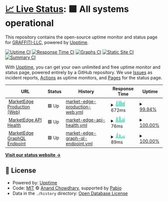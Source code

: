 # [📈 Live Status](https://GRAFFITI-LLC.github.io/me-status): <!--live status--> **🟩 All systems operational**

This repository contains the open-source uptime monitor and status page for [GRAFFITI-LLC](https://GRAFFITI-LLC.github.io/me-status), powered by [Upptime](https://github.com/upptime/upptime).

[![Uptime CI](https://github.com/GRAFFITI-LLC/me-status/workflows/Uptime%20CI/badge.svg)](https://github.com/GRAFFITI-LLC/me-status/actions?query=workflow%3A%22Uptime+CI%22)
[![Response Time CI](https://github.com/GRAFFITI-LLC/me-status/workflows/Response%20Time%20CI/badge.svg)](https://github.com/GRAFFITI-LLC/me-status/actions?query=workflow%3A%22Response+Time+CI%22)
[![Graphs CI](https://github.com/GRAFFITI-LLC/me-status/workflows/Graphs%20CI/badge.svg)](https://github.com/GRAFFITI-LLC/me-status/actions?query=workflow%3A%22Graphs+CI%22)
[![Static Site CI](https://github.com/GRAFFITI-LLC/me-status/workflows/Static%20Site%20CI/badge.svg)](https://github.com/GRAFFITI-LLC/me-status/actions?query=workflow%3A%22Static+Site+CI%22)
[![Summary CI](https://github.com/GRAFFITI-LLC/me-status/workflows/Summary%20CI/badge.svg)](https://github.com/GRAFFITI-LLC/me-status/actions?query=workflow%3A%22Summary+CI%22)

With [Upptime](https://upptime.js.org), you can get your own unlimited and free uptime monitor and status page, powered entirely by a GitHub repository. We use [Issues](https://github.com/GRAFFITI-LLC/me-status/issues) as incident reports, [Actions](https://github.com/GRAFFITI-LLC/me-status/actions) as uptime monitors, and [Pages](https://GRAFFITI-LLC.github.io/me-status) for the status page.

<!--start: status pages-->
<!-- This summary is generated by Upptime (https://github.com/upptime/upptime) -->
<!-- Do not edit this manually, your changes will be overwritten -->
<!-- prettier-ignore -->
| URL | Status | History | Response Time | Uptime |
| --- | ------ | ------- | ------------- | ------ |
| <img alt="" src="https://icons.duckduckgo.com/ip3/www.mktedg.com.ico" height="13"> [MarketEdge Production (Web)](https://www.mktedg.com) | 🟩 Up | [market-edge-production-web.yml](https://github.com/GRAFFITI-LLC/me-status/commits/HEAD/history/market-edge-production-web.yml) | <details><summary><img alt="Response time graph" src="./graphs/market-edge-production-web/response-time-week.png" height="20"> 672ms</summary><br><a href="https://GRAFFITI-LLC.github.io/me-status/history/market-edge-production-web"><img alt="Response time 619" src="https://img.shields.io/endpoint?url=https%3A%2F%2Fraw.githubusercontent.com%2FGRAFFITI-LLC%2Fme-status%2FHEAD%2Fapi%2Fmarket-edge-production-web%2Fresponse-time.json"></a><br><a href="https://GRAFFITI-LLC.github.io/me-status/history/market-edge-production-web"><img alt="24-hour response time 627" src="https://img.shields.io/endpoint?url=https%3A%2F%2Fraw.githubusercontent.com%2FGRAFFITI-LLC%2Fme-status%2FHEAD%2Fapi%2Fmarket-edge-production-web%2Fresponse-time-day.json"></a><br><a href="https://GRAFFITI-LLC.github.io/me-status/history/market-edge-production-web"><img alt="7-day response time 672" src="https://img.shields.io/endpoint?url=https%3A%2F%2Fraw.githubusercontent.com%2FGRAFFITI-LLC%2Fme-status%2FHEAD%2Fapi%2Fmarket-edge-production-web%2Fresponse-time-week.json"></a><br><a href="https://GRAFFITI-LLC.github.io/me-status/history/market-edge-production-web"><img alt="30-day response time 619" src="https://img.shields.io/endpoint?url=https%3A%2F%2Fraw.githubusercontent.com%2FGRAFFITI-LLC%2Fme-status%2FHEAD%2Fapi%2Fmarket-edge-production-web%2Fresponse-time-month.json"></a><br><a href="https://GRAFFITI-LLC.github.io/me-status/history/market-edge-production-web"><img alt="1-year response time 619" src="https://img.shields.io/endpoint?url=https%3A%2F%2Fraw.githubusercontent.com%2FGRAFFITI-LLC%2Fme-status%2FHEAD%2Fapi%2Fmarket-edge-production-web%2Fresponse-time-year.json"></a></details> | <details><summary><a href="https://GRAFFITI-LLC.github.io/me-status/history/market-edge-production-web">99.94%</a></summary><a href="https://GRAFFITI-LLC.github.io/me-status/history/market-edge-production-web"><img alt="All-time uptime 99.98%" src="https://img.shields.io/endpoint?url=https%3A%2F%2Fraw.githubusercontent.com%2FGRAFFITI-LLC%2Fme-status%2FHEAD%2Fapi%2Fmarket-edge-production-web%2Fuptime.json"></a><br><a href="https://GRAFFITI-LLC.github.io/me-status/history/market-edge-production-web"><img alt="24-hour uptime 100.00%" src="https://img.shields.io/endpoint?url=https%3A%2F%2Fraw.githubusercontent.com%2FGRAFFITI-LLC%2Fme-status%2FHEAD%2Fapi%2Fmarket-edge-production-web%2Fuptime-day.json"></a><br><a href="https://GRAFFITI-LLC.github.io/me-status/history/market-edge-production-web"><img alt="7-day uptime 99.94%" src="https://img.shields.io/endpoint?url=https%3A%2F%2Fraw.githubusercontent.com%2FGRAFFITI-LLC%2Fme-status%2FHEAD%2Fapi%2Fmarket-edge-production-web%2Fuptime-week.json"></a><br><a href="https://GRAFFITI-LLC.github.io/me-status/history/market-edge-production-web"><img alt="30-day uptime 99.98%" src="https://img.shields.io/endpoint?url=https%3A%2F%2Fraw.githubusercontent.com%2FGRAFFITI-LLC%2Fme-status%2FHEAD%2Fapi%2Fmarket-edge-production-web%2Fuptime-month.json"></a><br><a href="https://GRAFFITI-LLC.github.io/me-status/history/market-edge-production-web"><img alt="1-year uptime 99.98%" src="https://img.shields.io/endpoint?url=https%3A%2F%2Fraw.githubusercontent.com%2FGRAFFITI-LLC%2Fme-status%2FHEAD%2Fapi%2Fmarket-edge-production-web%2Fuptime-year.json"></a></details>
| <img alt="" src="https://icons.duckduckgo.com/ip3/www.mktedg.com.ico" height="13"> [MarketEdge API Health](https://www.mktedg.com/api/health) | 🟩 Up | [market-edge-api-health.yml](https://github.com/GRAFFITI-LLC/me-status/commits/HEAD/history/market-edge-api-health.yml) | <details><summary><img alt="Response time graph" src="./graphs/market-edge-api-health/response-time-week.png" height="20"> 76ms</summary><br><a href="https://GRAFFITI-LLC.github.io/me-status/history/market-edge-api-health"><img alt="Response time 71" src="https://img.shields.io/endpoint?url=https%3A%2F%2Fraw.githubusercontent.com%2FGRAFFITI-LLC%2Fme-status%2FHEAD%2Fapi%2Fmarket-edge-api-health%2Fresponse-time.json"></a><br><a href="https://GRAFFITI-LLC.github.io/me-status/history/market-edge-api-health"><img alt="24-hour response time 46" src="https://img.shields.io/endpoint?url=https%3A%2F%2Fraw.githubusercontent.com%2FGRAFFITI-LLC%2Fme-status%2FHEAD%2Fapi%2Fmarket-edge-api-health%2Fresponse-time-day.json"></a><br><a href="https://GRAFFITI-LLC.github.io/me-status/history/market-edge-api-health"><img alt="7-day response time 76" src="https://img.shields.io/endpoint?url=https%3A%2F%2Fraw.githubusercontent.com%2FGRAFFITI-LLC%2Fme-status%2FHEAD%2Fapi%2Fmarket-edge-api-health%2Fresponse-time-week.json"></a><br><a href="https://GRAFFITI-LLC.github.io/me-status/history/market-edge-api-health"><img alt="30-day response time 71" src="https://img.shields.io/endpoint?url=https%3A%2F%2Fraw.githubusercontent.com%2FGRAFFITI-LLC%2Fme-status%2FHEAD%2Fapi%2Fmarket-edge-api-health%2Fresponse-time-month.json"></a><br><a href="https://GRAFFITI-LLC.github.io/me-status/history/market-edge-api-health"><img alt="1-year response time 71" src="https://img.shields.io/endpoint?url=https%3A%2F%2Fraw.githubusercontent.com%2FGRAFFITI-LLC%2Fme-status%2FHEAD%2Fapi%2Fmarket-edge-api-health%2Fresponse-time-year.json"></a></details> | <details><summary><a href="https://GRAFFITI-LLC.github.io/me-status/history/market-edge-api-health">100.00%</a></summary><a href="https://GRAFFITI-LLC.github.io/me-status/history/market-edge-api-health"><img alt="All-time uptime 100.00%" src="https://img.shields.io/endpoint?url=https%3A%2F%2Fraw.githubusercontent.com%2FGRAFFITI-LLC%2Fme-status%2FHEAD%2Fapi%2Fmarket-edge-api-health%2Fuptime.json"></a><br><a href="https://GRAFFITI-LLC.github.io/me-status/history/market-edge-api-health"><img alt="24-hour uptime 100.00%" src="https://img.shields.io/endpoint?url=https%3A%2F%2Fraw.githubusercontent.com%2FGRAFFITI-LLC%2Fme-status%2FHEAD%2Fapi%2Fmarket-edge-api-health%2Fuptime-day.json"></a><br><a href="https://GRAFFITI-LLC.github.io/me-status/history/market-edge-api-health"><img alt="7-day uptime 100.00%" src="https://img.shields.io/endpoint?url=https%3A%2F%2Fraw.githubusercontent.com%2FGRAFFITI-LLC%2Fme-status%2FHEAD%2Fapi%2Fmarket-edge-api-health%2Fuptime-week.json"></a><br><a href="https://GRAFFITI-LLC.github.io/me-status/history/market-edge-api-health"><img alt="30-day uptime 100.00%" src="https://img.shields.io/endpoint?url=https%3A%2F%2Fraw.githubusercontent.com%2FGRAFFITI-LLC%2Fme-status%2FHEAD%2Fapi%2Fmarket-edge-api-health%2Fuptime-month.json"></a><br><a href="https://GRAFFITI-LLC.github.io/me-status/history/market-edge-api-health"><img alt="1-year uptime 100.00%" src="https://img.shields.io/endpoint?url=https%3A%2F%2Fraw.githubusercontent.com%2FGRAFFITI-LLC%2Fme-status%2FHEAD%2Fapi%2Fmarket-edge-api-health%2Fuptime-year.json"></a></details>
| <img alt="" src="https://icons.duckduckgo.com/ip3/www.mktedg.com.ico" height="13"> [MarketEdge GraphQL Endpoint](https://www.mktedg.com/api/graphql) | 🟩 Up | [market-edge-graph-ql-endpoint.yml](https://github.com/GRAFFITI-LLC/me-status/commits/HEAD/history/market-edge-graph-ql-endpoint.yml) | <details><summary><img alt="Response time graph" src="./graphs/market-edge-graph-ql-endpoint/response-time-week.png" height="20"> 89ms</summary><br><a href="https://GRAFFITI-LLC.github.io/me-status/history/market-edge-graph-ql-endpoint"><img alt="Response time 81" src="https://img.shields.io/endpoint?url=https%3A%2F%2Fraw.githubusercontent.com%2FGRAFFITI-LLC%2Fme-status%2FHEAD%2Fapi%2Fmarket-edge-graph-ql-endpoint%2Fresponse-time.json"></a><br><a href="https://GRAFFITI-LLC.github.io/me-status/history/market-edge-graph-ql-endpoint"><img alt="24-hour response time 53" src="https://img.shields.io/endpoint?url=https%3A%2F%2Fraw.githubusercontent.com%2FGRAFFITI-LLC%2Fme-status%2FHEAD%2Fapi%2Fmarket-edge-graph-ql-endpoint%2Fresponse-time-day.json"></a><br><a href="https://GRAFFITI-LLC.github.io/me-status/history/market-edge-graph-ql-endpoint"><img alt="7-day response time 89" src="https://img.shields.io/endpoint?url=https%3A%2F%2Fraw.githubusercontent.com%2FGRAFFITI-LLC%2Fme-status%2FHEAD%2Fapi%2Fmarket-edge-graph-ql-endpoint%2Fresponse-time-week.json"></a><br><a href="https://GRAFFITI-LLC.github.io/me-status/history/market-edge-graph-ql-endpoint"><img alt="30-day response time 81" src="https://img.shields.io/endpoint?url=https%3A%2F%2Fraw.githubusercontent.com%2FGRAFFITI-LLC%2Fme-status%2FHEAD%2Fapi%2Fmarket-edge-graph-ql-endpoint%2Fresponse-time-month.json"></a><br><a href="https://GRAFFITI-LLC.github.io/me-status/history/market-edge-graph-ql-endpoint"><img alt="1-year response time 81" src="https://img.shields.io/endpoint?url=https%3A%2F%2Fraw.githubusercontent.com%2FGRAFFITI-LLC%2Fme-status%2FHEAD%2Fapi%2Fmarket-edge-graph-ql-endpoint%2Fresponse-time-year.json"></a></details> | <details><summary><a href="https://GRAFFITI-LLC.github.io/me-status/history/market-edge-graph-ql-endpoint">100.00%</a></summary><a href="https://GRAFFITI-LLC.github.io/me-status/history/market-edge-graph-ql-endpoint"><img alt="All-time uptime 100.00%" src="https://img.shields.io/endpoint?url=https%3A%2F%2Fraw.githubusercontent.com%2FGRAFFITI-LLC%2Fme-status%2FHEAD%2Fapi%2Fmarket-edge-graph-ql-endpoint%2Fuptime.json"></a><br><a href="https://GRAFFITI-LLC.github.io/me-status/history/market-edge-graph-ql-endpoint"><img alt="24-hour uptime 100.00%" src="https://img.shields.io/endpoint?url=https%3A%2F%2Fraw.githubusercontent.com%2FGRAFFITI-LLC%2Fme-status%2FHEAD%2Fapi%2Fmarket-edge-graph-ql-endpoint%2Fuptime-day.json"></a><br><a href="https://GRAFFITI-LLC.github.io/me-status/history/market-edge-graph-ql-endpoint"><img alt="7-day uptime 100.00%" src="https://img.shields.io/endpoint?url=https%3A%2F%2Fraw.githubusercontent.com%2FGRAFFITI-LLC%2Fme-status%2FHEAD%2Fapi%2Fmarket-edge-graph-ql-endpoint%2Fuptime-week.json"></a><br><a href="https://GRAFFITI-LLC.github.io/me-status/history/market-edge-graph-ql-endpoint"><img alt="30-day uptime 100.00%" src="https://img.shields.io/endpoint?url=https%3A%2F%2Fraw.githubusercontent.com%2FGRAFFITI-LLC%2Fme-status%2FHEAD%2Fapi%2Fmarket-edge-graph-ql-endpoint%2Fuptime-month.json"></a><br><a href="https://GRAFFITI-LLC.github.io/me-status/history/market-edge-graph-ql-endpoint"><img alt="1-year uptime 100.00%" src="https://img.shields.io/endpoint?url=https%3A%2F%2Fraw.githubusercontent.com%2FGRAFFITI-LLC%2Fme-status%2FHEAD%2Fapi%2Fmarket-edge-graph-ql-endpoint%2Fuptime-year.json"></a></details>

<!--end: status pages-->

[**Visit our status website →**](https://GRAFFITI-LLC.github.io/me-status)

## 📄 License

- Powered by: [Upptime](https://github.com/upptime/upptime)
- Code: [MIT](./LICENSE) © [Anand Chowdhary](https://anandchowdhary.com), supported by [Pabio](https://pabio.com)
- Data in the `./history` directory: [Open Database License](https://opendatacommons.org/licenses/odbl/1-0/)
